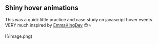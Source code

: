 ## Shiny hover animations

This was a quick little practice and case study on javascript hover events.
VERY much inspired by [EmmaKingDev](https://github.com/EmmaKingDev/colourHoverJS) 😊⭐

!(/image.png)
